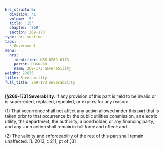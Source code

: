 ```yaml
---
hrs_structure:
  division: '1'
  volume: '5'
  title: '15'
  chapter: '269'
  section: 269-173
type: hrs_section
tags:
  - Government
menu:
  hrs:
    identifier: HRS_0269-0173
    parent: HRS0269
    name: 269-173 Severability
weight: 22675
title: Severability
full_title: 269-173 Severability
---
```

**[§269-173] Severability**. If any provision of this part is held to be invalid or is superseded, replaced, repealed, or expires for any reason:

(1) That occurrence shall not affect any action allowed under this part that is taken prior to that occurrence by the public utilities commission, an electric utility, the department, the authority, a bondholder, or any financing party, and any such action shall remain in full force and effect; and

(2) The validity and enforceability of the rest of this part shall remain unaffected. [L 2013, c 211, pt of §3]